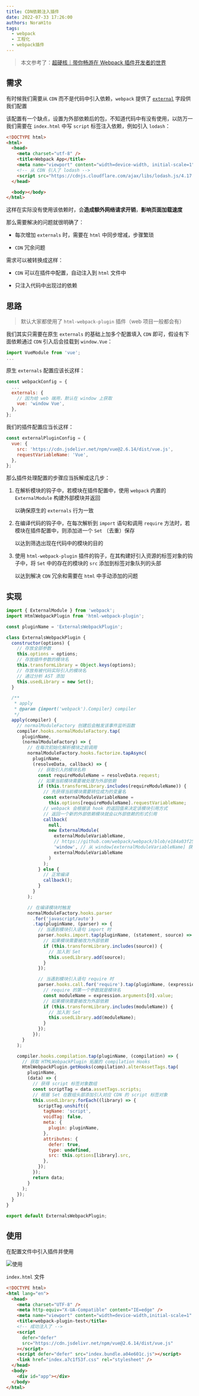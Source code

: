 ```yaml
---
title: CDN依赖注入插件
date: 2022-07-33 17:26:00
authors: NoraH1to
tags:
  - webpack
  - 工程化
  - webpack插件
---
```


> 本文参考了：[超硬核｜带你畅游在 Webpack 插件开发者的世界](https://juejin.cn/post/7047777251949019173)

## 需求

有时候我们需要从 `CDN` 而不是代码中引入依赖，`webpack` 提供了 [`external`](https://webpack.docschina.org/configuration/externals/) 字段供我们配置

该配置有一个缺点，设置为外部依赖后的包，不知道代码中有没有使用，以防万一我们需要在 `index.html` 中写 `script` 标签注入依赖，例如引入 `lodash`：

```html
<!DOCTYPE html>
<html>
  <head>
    <meta charset="utf-8" />
    <title>Webpack App</title>
    <meta name="viewport" content="width=device-width, initial-scale=1" />
    <!-- 从 CDN 引入了 lodash -->
    <script src="https://cdnjs.cloudflare.com/ajax/libs/lodash.js/4.17.21/lodash.min.js"></script>
  </head>

  <body></body>
</html>
```

这样在实际没有使用该依赖时，会**造成额外网络请求开销**，**影响页面加载速度**

那么需要解决的问题就很明确了：

- 每次增加 `externals` 时，需要在 `html` 中同步增减，步骤繁琐

- `CDN` 冗余问题

需求可以被转换成这样：

- `CDN` 可以在插件中配置，自动注入到 `html` 文件中

- 只注入代码中出现过的依赖

## 思路

> 默认大家都使用了 `html-webpack-plugin` 插件（web 项目一般都会有）

我们其实只需要在原生 `externals` 的基础上加多个配置填入 `CDN` 即可，假设有下面依赖通过 `CDN` 引入后会挂载到 `window.Vue`：

```javascript
import VueModule from 'vue';
...
```

原生 `externals` 配置应该长这样：

```javascript
const webpackConfig = {
  ...
  externals: {
    // 因为给 web 端用，默认在 window 上获取
    vue: 'window Vue',
  },
};
```

我们的插件配置应当长这样：

```javascript
const externalPluginConfig = {
  vue: {
    src: 'https://cdn.jsdelivr.net/npm/vue@2.6.14/dist/vue.js',
    requestVariableName: 'Vue',
  },
};
```

那么插件处理配置的步骤应当拆解成这几步：

1. 在解析模块的钩子中，若模块在插件配置中，使用 `webpack` 内置的 `ExternalModule` 构建外部模块并返回

   以确保原生的 `externals` 行为一致

2. 在编译代码的钩子中，在每次解析到 `import` 语句和调用 `require` 方法时，若模块在插件配置中，则添加进一个 `Set` （去重）保存

   以达到筛选出现在代码中的模块的目的

3. 使用 `html-webpack-plugin` 插件的钩子，在其构建好引入资源的标签对象的钩子中，将 `Set` 中的存在的模块的 `src` 添加到标签对象队列的头部

   以达到解决 `CDN` 冗余和需要在 `html` 中手动添加的问题

## 实现

```javascript
import { ExternalModule } from 'webpack';
import HtmlWebpackPlugin from 'html-webpack-plugin';

const pluginName = 'ExternalsWebpackPlugin';

class ExternalsWebpackPlugin {
  constructor(options) {
    // 存放全部参数
    this.options = options;
    // 存放插件参数的模块名
    this.transformLibrary = Object.keys(options);
    // 存放有被代码实际引入的模块名
    // 通过分析 AST 添加
    this.usedLibrary = new Set();
  }

  /**
   * apply
   * @param {import('webpack').Compiler} compiler
   */
  apply(compiler) {
    // normalModuleFactory 创建后会触发该事件监听函数
    compiler.hooks.normalModuleFactory.tap(
      pluginName,
      (normalModuleFactory) => {
        // 在每次初始化解析模块之前调用
        normalModuleFactory.hooks.factorize.tapAsync(
          pluginName,
          (resolveData, callback) => {
            // 获取引入的模块名称
            const requireModuleName = resolveData.request;
            // 如果当前模块需要被处理为外部依赖
            if (this.transformLibrary.includes(requireModuleName)) {
              // 先获得当前模块需要转位成为的变量名
              const externalModuleVariableName =
                this.options[requireModuleName].requestVariableName;
              // webpack 会根据该 hook 的返回值来决定该模块引用方式
              // 返回一个新的外部依赖模块就会以外部依赖的形式引用
              callback(
                null,
                new ExternalModule(
                  externalModuleVariableName,
                  // https://github.com/webpack/webpack/blob/e184a03f2504f03b2e30091662df6630a99a5f72/lib/ExternalModule.js#L512-L613
                  'window', // 从 window[externalModuleVariableName] 获得模块
                  externalModuleVariableName
                )
              );
            } else {
              // 正常编译
              callback();
            }
          }
        );

        // 在编译模块时触发
        normalModuleFactory.hooks.parser
          .for('javascript/auto')
          .tap(pluginName, (parser) => {
            // 当遇到模块引入语句 import 时
            parser.hooks.import.tap(pluginName, (statement, source) => {
              // 如果模块需要被改为外部依赖
              if (this.transformLibrary.includes(source)) {
                // 加入到 Set
                this.usedLibrary.add(source);
              }
            });

            // 当遇到模块引入语句 require 时
            parser.hooks.call.for('require').tap(pluginName, (expression) => {
              // require 的第一个参数就是模块名
              const moduleName = expression.arguments[0].value;
              // 如果模块需要被改为外部依赖
              if (this.transformLibrary.includes(moduleName)) {
                // 加入到 Set
                this.usedLibrary.add(moduleName);
              }
            });
          });
      }
    );

    compiler.hooks.compilation.tap(pluginName, (compilation) => {
      // 获取 HTMLWebpackPlugin 拓展的 compilation Hooks
      HtmlWebpackPlugin.getHooks(compilation).alterAssetTags.tap(
        pluginName,
        (data) => {
          // 获得 script 标签对象数组
          const scriptTag = data.assetTags.scripts;
          // 根据 Set 在数组头部添加引入对应 CDN 的 script 标签对象
          this.usedLibrary.forEach((library) => {
            scriptTag.unshift({
              tagName: 'script',
              voidTag: false,
              meta: {
                plugin: pluginName,
              },
              attributes: {
                defer: true,
                type: undefined,
                src: this.options[library].src,
              },
            });
          });
          return data;
        }
      );
    });
  }
}

export default ExternalsWebpackPlugin;
```

## 使用

在配置文件中引入插件并使用

![使用](./usage.png)

`index.html` 文件

```html
<!DOCTYPE html>
<html lang="en">
  <head>
    <meta charset="UTF-8" />
    <meta http-equiv="X-UA-Compatible" content="IE=edge" />
    <meta name="viewport" content="width=device-width,initial-scale=1" />
    <title>webpack-plugin-test</title>
    <!-- 成功注入了 -->
    <script
      defer="defer"
      src="https://cdn.jsdelivr.net/npm/vue@2.6.14/dist/vue.js"
    ></script>
    <script defer="defer" src="index.bundle.a04e601c.js"></script>
    <link href="index.a7c1f53f.css" rel="stylesheet" />
  </head>
  <body>
    <div id="app"></div>
  </body>
</html>
```
